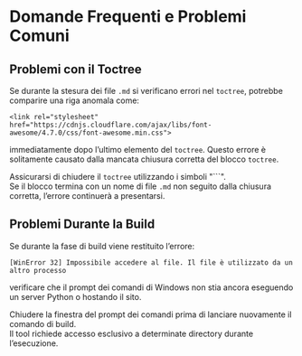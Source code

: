 # Domande Frequenti e Problemi Comuni

## Problemi con il Toctree

Se durante la stesura dei file `.md` si verificano errori nel `toctree`, potrebbe comparire una riga anomala come:

`<link rel="stylesheet" href="https://cdnjs.cloudflare.com/ajax/libs/font-awesome/4.7.0/css/font-awesome.min.css">`

immediatamente dopo l’ultimo elemento del `toctree`. Questo errore è solitamente causato dalla mancata chiusura corretta del blocco `toctree`.

Assicurarsi di chiudere il `toctree` utilizzando i simboli "```".  
Se il blocco termina con un nome di file `.md` non seguito dalla chiusura corretta, l’errore continuerà a presentarsi.

## Problemi Durante la Build

Se durante la fase di build viene restituito l’errore:

`[WinError 32] Impossibile accedere al file. Il file è utilizzato da un altro processo`

verificare che il prompt dei comandi di Windows non stia ancora eseguendo un server Python o hostando il sito.

Chiudere la finestra del prompt dei comandi prima di lanciare nuovamente il comando di build.  
Il tool richiede accesso esclusivo a determinate directory durante l’esecuzione.